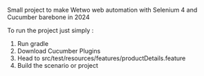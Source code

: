 Small project to make Wetwo web automation with Selenium 4 and Cucumber barebone in 2024

To run the project just simply : 
1. Run gradle
2. Download Cucumber Plugins
3. Head to src/test/resources/features/productDetails.feature 
4. Build the scenario or project
